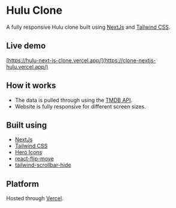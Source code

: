# Hulu Clone
A fully responsive Hulu clone built using [NextJs](https://nextjs.org/) and [Tailwind CSS](https://tailwindcss.com/).

## Live demo
[https://hulu-next-js-clone.vercel.app/](https://clone-nextjs-hulu.vercel.app/)

## How it works
- The data is pulled through using the [TMDB API](https://www.themoviedb.org/documentation/api).
- Website is fully responsive for different screen sizes.

## Built using
- [NextJs](https://nextjs.org/)
- [Tailwind CSS](https://tailwindcss.com/)
- [Hero Icons](https://heroicons.com/)
- [react-flip-move](https://github.com/joshwcomeau/react-flip-move)
- [tailwind-scrollbar-hide](https://www.npmjs.com/package/tailwind-scrollbar-hide)

## Platform
Hosted through [Vercel](https://vercel.com/).

